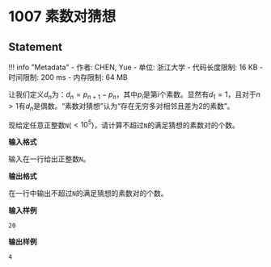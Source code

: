 
# 1007 素数对猜想

## Statement

!!! info "Metadata"
    - 作者: CHEN, Yue
    - 单位: 浙江大学
    - 代码长度限制: 16 KB
    - 时间限制: 200 ms
    - 内存限制: 64 MB

让我们定义$d_n$为：$d_n = p_{n+1}-p_n$，其中$p_i$是第$i$个素数。显然有$d_1 = 1$，且对于$n>1$有$d_n$是偶数。“素数对猜想”认为“存在无穷多对相邻且差为2的素数”。

现给定任意正整数`N`($<10^5$)，请计算不超过`N`的满足猜想的素数对的个数。


**输入格式**

输入在一行给出正整数`N`。

**输出格式**

在一行中输出不超过`N`的满足猜想的素数对的个数。

**输入样例**
```plaintext
20
```

**输出样例**
```plaintext
4
```
